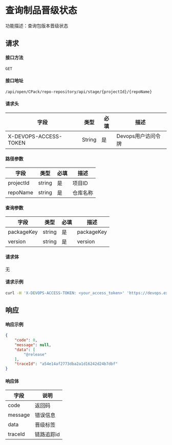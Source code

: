 # 查询制品晋级状态
功能描述：查询包版本晋级状态



## 请求

#### 接口方法

`GET`

#### 接口地址

`/api/open/CPack/repo-repository/api/stage/{projectId}/{repoName}`

#### 请求头

| 字段                  | 类型   | 必填 | 描述               |
| --------------------- | ------ | ---- | ------------------ |
| X-DEVOPS-ACCESS-TOKEN | String | 是   | Devops用户访问令牌 |

#### 路径参数

| 字段 | 类型 | 必填 | 描述 |
| -------- | -------- | -------- | -------- |
| projectId     | string   | 是      | 项目ID |
| repoName     | string   | 是      | 仓库名称 |

#### 查询参数

| 字段 | 类型 | 必填 | 描述 |
| -------- | -------- | -------- | -------- |
| packageKey     | string   | 是      | packageKey |
| version     | string   | 是      | version |

#### 请求体

无

#### 请求示例

```bash
curl -H 'X-DEVOPS-ACCESS-TOKEN: <your_access_token>' 'https://devops.example.com/api/open/CPack/repo-repository/api/stage/{projectId}/{repoName}?packageKey=npm://express&version=3.0.1'
```



## 响应

#### 响应示例

```json
{
    "code": 0,
    "message": null,
    "data": [
        "@release"
    ],
    "traceId": "a54e14af2773dba2a1d16242d24b7dbf"
}
```

#### 响应体

| 字段    | 说明       |
| ------- | ---------- |
| code    | 返回码     |
| message | 错误信息   |
| data    | 晋级标签   |
| traceId | 链路追踪id |

